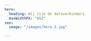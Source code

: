 ```yaml
---
hero:
  heading: Wij zijn de dataverbinders.
  maxWidthPX: "652"
seo:
  image: "/images/hero-2.jpg"

---
```

